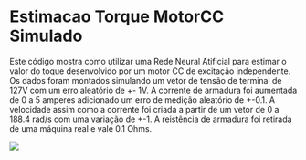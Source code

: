 # Estimacao Torque MotorCC Simulado

Este código mostra como utilizar uma Rede Neural Atificial para estimar o valor do toque desenvolvido por um motor CC de excitação independente. Os dados foram montados simulando um vetor de tensão de terminal de 127V com um erro aleatório de +- 1V. A corrente de armadura foi aumentada de 0 a 5 amperes adicionado um erro de medição aleatório de +-0.1. A velocidade assim como a corrente foi criada a partir de um vetor de 0 a 188.4 rad/s com uma variação de +-1. A reistência de armadura foi retirada de uma máquina real e vale 0.1 Ohms. 

<img src="https://render.githubusercontent.com/render/math?math=T = \frac{Ea.Ia}{\omega}">
